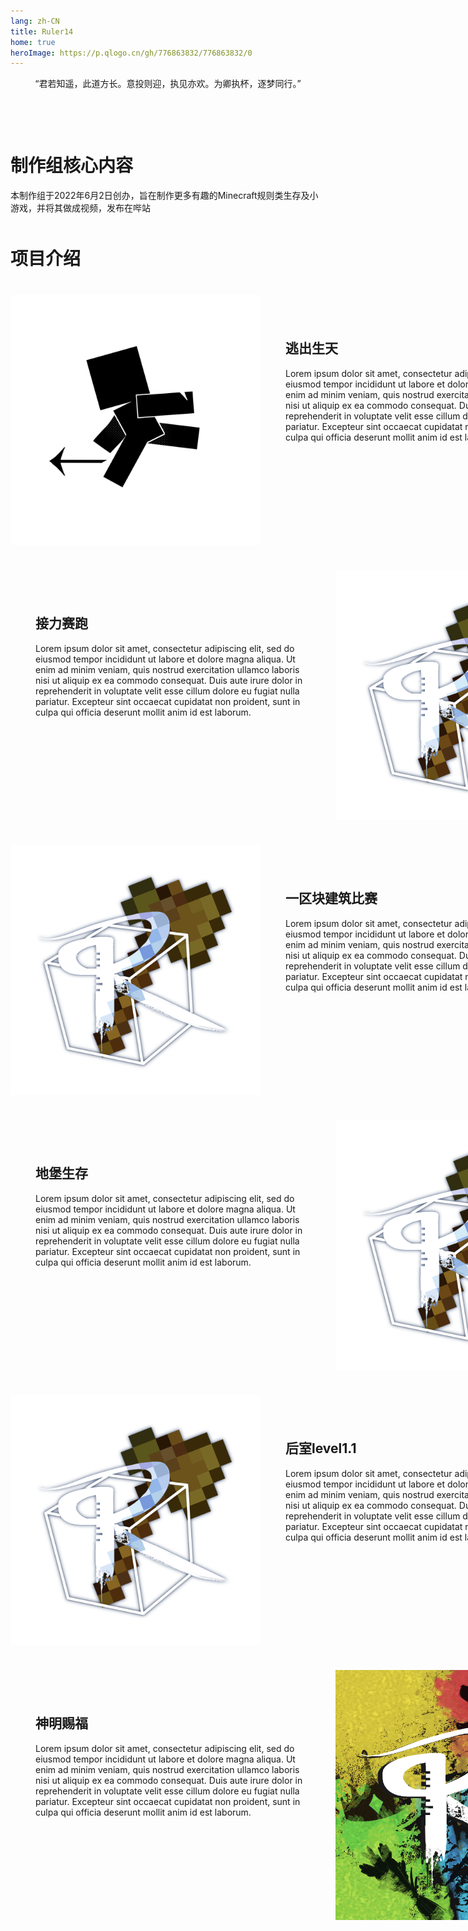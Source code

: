 ```yaml
---
lang: zh-CN
title: Ruler14
home: true
heroImage: https://p.qlogo.cn/gh/776863832/776863832/0
---
```


<div style="text-align: center">
    <p>“君若知遥，此道方长。意投则迎，执见亦欢。为卿执杯，逐梦同行。”</p>
</div>

<div class="welcome" style="margin-top: 100px;margin-bottom: 50px;">
    <h1>
        制作组核心内容
    </h1>
    <p>
        本制作组于2022年6月2日创办，旨在制作更多有趣的Minecraft规则类生存及小游戏，并将其做成视频，发布在哔站
    </p>
</div>
<h1>项目介绍</h1>
<div class="project" style="position: relative;margin-top: 20px;">
    <div class="projectBox" style="width: 920px;position: relative;top: 0px;">
        <div class="projectCard" id="Card1">
            <img  src="./public/images/逃出生天logo.png">
            <div class="projectText">
                <h2>逃出生天</h2>
                <p>Lorem ipsum dolor sit amet, consectetur adipiscing elit, sed do eiusmod tempor incididunt ut labore et dolore magna aliqua. Ut enim ad minim veniam, quis nostrud exercitation ullamco laboris nisi ut aliquip ex ea commodo consequat. Duis aute irure dolor in reprehenderit in voluptate velit esse cillum dolore eu fugiat nulla pariatur. Excepteur sint occaecat cupidatat non proident, sunt in culpa qui officia deserunt mollit anim id est laborum.</p>
            </div>
        </div>
        <div class="projectCard" id="Card2">
            <div class="projectText">
                <h2>接力赛跑</h2>
                <p>Lorem ipsum dolor sit amet, consectetur adipiscing elit, sed do eiusmod tempor incididunt ut labore et dolore magna aliqua. Ut enim ad minim veniam, quis nostrud exercitation ullamco laboris nisi ut aliquip ex ea commodo consequat. Duis aute irure dolor in reprehenderit in voluptate velit esse cillum dolore eu fugiat nulla pariatur. Excepteur sint occaecat cupidatat non proident, sunt in culpa qui officia deserunt mollit anim id est laborum.</p>
            </div>
            <img src="./public/images/一区块建筑比赛logo.png">
        </div>
        <div class="projectCard" id="Card3">
            <img src="./public/images/一区块建筑比赛logo.png">
            <div class="projectText">
                <h2>一区块建筑比赛</h2>
                <p>Lorem ipsum dolor sit amet, consectetur adipiscing elit, sed do eiusmod tempor incididunt ut labore et dolore magna aliqua. Ut enim ad minim veniam, quis nostrud exercitation ullamco laboris nisi ut aliquip ex ea commodo consequat. Duis aute irure dolor in reprehenderit in voluptate velit esse cillum dolore eu fugiat nulla pariatur. Excepteur sint occaecat cupidatat non proident, sunt in culpa qui officia deserunt mollit anim id est laborum.</p>
            </div>
        </div>
        <div class="projectCard" id="Card4">
            <div class="projectText">
                <h2>地堡生存</h2>
                <p>Lorem ipsum dolor sit amet, consectetur adipiscing elit, sed do eiusmod tempor incididunt ut labore et dolore magna aliqua. Ut enim ad minim veniam, quis nostrud exercitation ullamco laboris nisi ut aliquip ex ea commodo consequat. Duis aute irure dolor in reprehenderit in voluptate velit esse cillum dolore eu fugiat nulla pariatur. Excepteur sint occaecat cupidatat non proident, sunt in culpa qui officia deserunt mollit anim id est laborum.</p>
            </div>
            <img src="./public/images/一区块建筑比赛logo.png">
        </div>
        <div class="projectCard" id="Card5">
            <img src="./public/images/一区块建筑比赛logo.png">
            <div class="projectText">
                <h2>后室level1.1</h2>
                <p>Lorem ipsum dolor sit amet, consectetur adipiscing elit, sed do eiusmod tempor incididunt ut labore et dolore magna aliqua. Ut enim ad minim veniam, quis nostrud exercitation ullamco laboris nisi ut aliquip ex ea commodo consequat. Duis aute irure dolor in reprehenderit in voluptate velit esse cillum dolore eu fugiat nulla pariatur. Excepteur sint occaecat cupidatat non proident, sunt in culpa qui officia deserunt mollit anim id est laborum.</p>
            </div>
        </div>
        <div class="projectCard" id="Card6">
            <div class="projectText">
                <h2>神明赐福</h2>
                <p>Lorem ipsum dolor sit amet, consectetur adipiscing elit, sed do eiusmod tempor incididunt ut labore et dolore magna aliqua. Ut enim ad minim veniam, quis nostrud exercitation ullamco laboris nisi ut aliquip ex ea commodo consequat. Duis aute irure dolor in reprehenderit in voluptate velit esse cillum dolore eu fugiat nulla pariatur. Excepteur sint occaecat cupidatat non proident, sunt in culpa qui officia deserunt mollit anim id est laborum.</p>
            </div>
            <img src="./public/images/神明赐福logo.png">
        </div>
    </div>
    <!-- <button onclick="projectChange(-1)" class="change" id="back"><img src="./public/icon/back.png"></button>
    <button onclick="projectChange(1)" class="change" id="next"><img src="./public/icon/next.png"></button> -->
</div>

<style>
    .projectCard{
        display: flex;
        margin-top: 40px;
        width: 100%;
    }
    .projectCard img{
        background-color: rgba(0, 0, 0, 0.226);
        width: 400px;
        height: 400px;
        flex-shrink: 0;
    }
    .projectText{
        height: 320px;
        width: 480px;
        padding: 40px;
    }
    .change{
        background-color: rgba(0, 0, 0, 0);
        padding: 0;
        border: 0;
        height: 200px;
        width: 40px;
        position:absolute;
        right: 0;
        z-index: 3;
    }
    /* .change img{
        width: 100%;
        height: 100%;
    }
    #back{
        bottom: 200px;
        background-image: url("public/icon/back.png");
    }
    #next{
        bottom: 0;
        background-image: url("public/icon/next.png");
    } */
</style>
<!-- <script>
    function projectChange(n){
        console.log(n);
    }
</script> -->